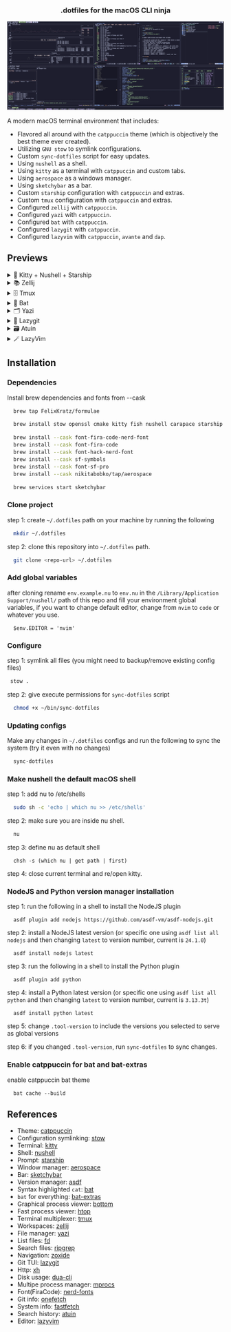 <h3 align="center">
	.dotfiles for the macOS CLI ninja
</h3>

<p align="center">
  <img src="assets/res.webp"/>
</p>

A modern macOS terminal environment that includes:

- Flavored all around with the `catppuccin` theme (which is objectively the best theme ever created).
- Utilizing `GNU stow` to symlink configurations.
- Custom `sync-dotfiles` script for easy updates.
- Using `nushell` as a shell.
- Using `kitty` as a terminal with `catppuccin` and custom tabs.
- Using `aerospace` as a windows manager.
- Using `sketchybar` as a bar.
- Custom `starship` configuration with `catppuccin` and extras.
- Custom `tmux` configuration with `catppuccin` and extras.
- Configured `zellij` with `catppuccin`.
- Configured `yazi` with `catppuccin`.
- Configured `bat` with `catppuccin`.
- Configured `lazygit` with `catppuccin`.
- Configured `lazyvim` with `catppuccin`, `avante` and `dap`.

## Previews

<details>
<summary>🚀 Kitty + Nushell + Starship</summary>
<img src="assets/starship.webp"/>
</details>
<details>
<summary>📚 Zellij</summary>
<img src="assets/zellij.webp"/>
</details>
<details>
<summary>🗄️ Tmux</summary>
<img src="assets/tmux.webp"/>
</details>
<details>
<summary>🦇 Bat</summary>
<img src="assets/bat.webp"/>
</details>
<details>
<summary>🗂️ Yazi</summary>
<img src="assets/yazi.webp"/>
</details>
<details>
<summary>🧮 Lazygit</summary>
<img src="assets/lazygit.webp"/>
</details>
<details>
<summary>🗃️ Atuin</summary>
<img src="assets/atuin.webp"/>
</details>
<details>
<summary>🪄 LazyVim</summary>
<img src="assets/lazyvim.webp"/>
</details>

## Installation

### Dependencies

Install brew dependencies and fonts from --cask

```bash
  brew tap FelixKratz/formulae
```

```bash
  brew install stow openssl cmake kitty fish nushell carapace starship asdf bat bat-extras onefetch fastfetch bottom htop zellij yazi ffmpeg sevenzip jq poppler fd ripgrep fzf zoxide resvg imagemagick font-symbols-only-nerd-font gpg gawk tmux lazygit xh dua-cli mprocs atuin neovim sketchybar
```

```bash
  brew install --cask font-fira-code-nerd-font
  brew install --cask font-fira-code
  brew install --cask font-hack-nerd-font
  brew install --cask sf-symbols
  brew install --cask font-sf-pro
  brew install --cask nikitabobko/tap/aerospace
```

```bash
  brew services start sketchybar
```

### Clone project

step 1: create `~/.dotfiles` path on your machine by running the following

```bash
  mkdir ~/.dotfiles
```

step 2: clone this repository into `~/.dotfiles` path.

```bash
  git clone <repo-url> ~/.dotfiles
```

### Add global variables

after cloning rename `env.example.nu` to `env.nu` in the `/Library/Application Support/nushell/` path of this repo and fill your environment global variables,
if you want to change default editor, change from `nvim` to `code` or whatever you use.

```nu
  $env.EDITOR = 'nvim'
```

### Configure

step 1: symlink all files (you might need to backup/remove existing config files)

```bash
 stow .
```

step 2: give execute permissions for `sync-dotfiles` script

```bash
  chmod +x ~/bin/sync-dotfiles
```

### Updating configs

Make any changes in `~/.dotfiles` configs and run the following to sync the system (try it even with no changes)

```bash
  sync-dotfiles
```

### Make nushell the default macOS shell

step 1: add nu to /etc/shells

```bash
  sudo sh -c 'echo | which nu >> /etc/shells'
```

step 2: make sure you are inside nu shell.

```bash
  nu
```

step 3: define nu as default shell

```nu
  chsh -s (which nu | get path | first)
```

step 4: close current terminal and re/open kitty.

### NodeJS and Python version manager installation

step 1: run the following in a shell to install the NodeJS plugin

```nu
  asdf plugin add nodejs https://github.com/asdf-vm/asdf-nodejs.git
```

step 2: install a NodeJS latest version (or specific one using `asdf list all nodejs` and then changing `latest` to version number, current is `24.1.0`)

```nu
  asdf install nodejs latest
```

step 3: run the following in a shell to install the Python plugin

```nu
  asdf plugin add python
```

step 4: install a Python latest version (or specific one using `asdf list all python` and then changing `latest` to version number, current is `3.13.3t`)

```nu
  asdf install python latest
```

step 5: change `.tool-version` to include the versions you selected to serve as global versions

step 6: if you changed `.tool-version`, run `sync-dotfiles` to sync changes.

### Enable catppuccin for bat and bat-extras

enable catppuccin bat theme

```nu
  bat cache --build
```

## References

- Theme: [catppuccin](https://catppuccin.com/)
- Configuration symlinking: [stow](https://www.gnu.org/software/stow/)
- Terminal: [kitty](https://sw.kovidgoyal.net/kitty/)
- Shell: [nushell](https://www.nushell.sh/)
- Prompt: [starship](https://starship.rs/)
- Window manager: [aerospace](https://nikitabobko.github.io/AeroSpace/guide)
- Bar: [sketchybar](https://felixkratz.github.io/SketchyBar/)
- Version manager: [asdf](https://asdf-vm.com/)
- Syntax highlighted `cat`: [bat](http://github.com/sharkdp/bat)
- `bat` for everything: [bat-extras](https://github.com/eth-p/bat-extras)
- Graphical process viewer: [bottom](https://github.com/ClementTsang/bottom)
- Fast process viewer: [htop](https://htop.dev/)
- Terminal multiplexer: [tmux](https://github.com/tmux/tmux/wiki)
- Workspaces: [zellij](https://zellij.dev/)
- File manager: [yazi](https://yazi-rs.github.io/)
- List files: [fd](https://github.com/sharkdp/fd)
- Search files: [ripgrep](https://github.com/BurntSushi/ripgrep)
- Navigation: [zoxide](https://github.com/ajeetdsouza/zoxide)
- Git TUI: [lazygit](https://github.com/jesseduffield/lazygit)
- Http: [xh](https://github.com/ducaale/xh)
- Disk usage: [dua-cli](https://github.com/Byron/dua-cli)
- Multipe process manager: [mprocs](https://github.com/pvolok/mprocs)
- Font(FiraCode): [nerd-fonts](https://www.nerdfonts.com/)
- Git info: [onefetch](https://github.com/o2sh/onefetch)
- System info: [fastfetch](https://github.com/fastfetch-cli/fastfetch)
- Search history: [atuin](https://github.com/atuinsh/atuin)
- Editor: [lazyvim](https://www.lazyvim.org/)
